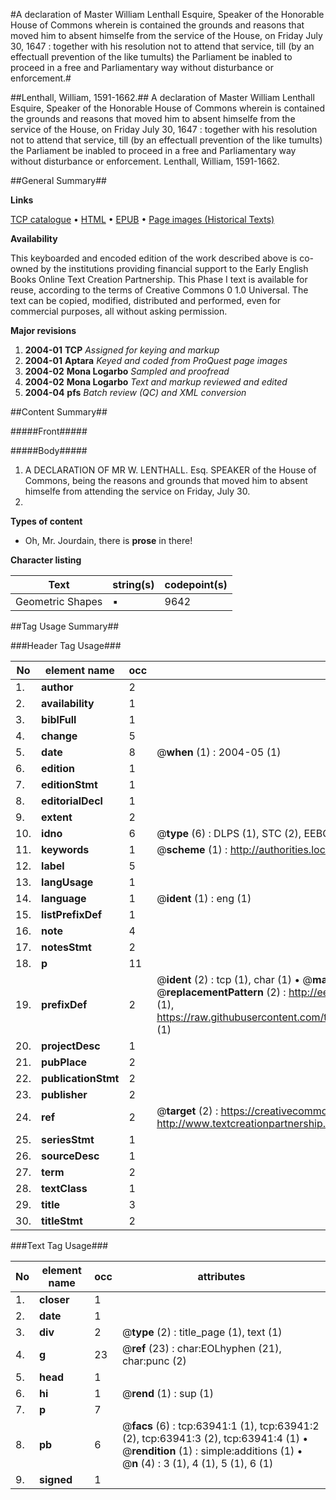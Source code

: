 #A declaration of Master William Lenthall Esquire, Speaker of the Honorable House of Commons wherein is contained the grounds and reasons that moved him to absent himselfe from the service of the House, on Friday July 30, 1647 : together with his resolution not to attend that service, till (by an effectuall prevention of the like tumults) the Parliament be inabled to proceed in a free and Parliamentary way without disturbance or enforcement.#

##Lenthall, William, 1591-1662.##
A declaration of Master William Lenthall Esquire, Speaker of the Honorable House of Commons wherein is contained the grounds and reasons that moved him to absent himselfe from the service of the House, on Friday July 30, 1647 : together with his resolution not to attend that service, till (by an effectuall prevention of the like tumults) the Parliament be inabled to proceed in a free and Parliamentary way without disturbance or enforcement.
Lenthall, William, 1591-1662.

##General Summary##

**Links**

[TCP catalogue](http://www.ota.ox.ac.uk/tcp/)  • 
[HTML](http://tei.it.ox.ac.uk/tcp/Texts-HTML/free/A47/A47686.html)  • 
[EPUB](http://tei.it.ox.ac.uk/tcp/Texts-EPUB/free/A47/A47686.epub) • 
[Page images (Historical Texts)](https://data.historicaltexts.jisc.ac.uk/view?pubId=eebo-12591187e&pageId=eebo-12591187e-63941-1)

**Availability**

This keyboarded and encoded edition of the
	       work described above is co-owned by the institutions
	       providing financial support to the Early English Books
	       Online Text Creation Partnership. This Phase I text is
	       available for reuse, according to the terms of Creative
	       Commons 0 1.0 Universal. The text can be copied,
	       modified, distributed and performed, even for
	       commercial purposes, all without asking permission.

**Major revisions**

1. __2004-01__ __TCP__ *Assigned for keying and markup*
1. __2004-01__ __Aptara__ *Keyed and coded from ProQuest page images*
1. __2004-02__ __Mona Logarbo__ *Sampled and proofread*
1. __2004-02__ __Mona Logarbo__ *Text and markup reviewed and edited*
1. __2004-04__ __pfs__ *Batch review (QC) and XML conversion*

##Content Summary##

#####Front#####

#####Body#####

1. A
DECLARATION
OF
MR W. LENTHALL. Esq.
SPEAKER of the House of Commons, being the reasons
and grounds that moved him to absent
himselfe from attending the service
on Friday, July 30.
1647.

**Types of content**

  * Oh, Mr. Jourdain, there is **prose** in there!

**Character listing**


|Text|string(s)|codepoint(s)|
|---|---|---|
|Geometric Shapes|▪|9642|

##Tag Usage Summary##

###Header Tag Usage###

|No|element name|occ|attributes|
|---|---|---|---|
|1.|__author__|2||
|2.|__availability__|1||
|3.|__biblFull__|1||
|4.|__change__|5||
|5.|__date__|8| @__when__ (1) : 2004-05 (1)|
|6.|__edition__|1||
|7.|__editionStmt__|1||
|8.|__editorialDecl__|1||
|9.|__extent__|2||
|10.|__idno__|6| @__type__ (6) : DLPS (1), STC (2), EEBO-CITATION (1), OCLC (1), VID (1)|
|11.|__keywords__|1| @__scheme__ (1) : http://authorities.loc.gov/ (1)|
|12.|__label__|5||
|13.|__langUsage__|1||
|14.|__language__|1| @__ident__ (1) : eng (1)|
|15.|__listPrefixDef__|1||
|16.|__note__|4||
|17.|__notesStmt__|2||
|18.|__p__|11||
|19.|__prefixDef__|2| @__ident__ (2) : tcp (1), char (1)  •  @__matchPattern__ (2) : ([0-9\-]+):([0-9IVX]+) (1), (.+) (1)  •  @__replacementPattern__ (2) : http://eebo.chadwyck.com/downloadtiff?vid=$1&page=$2 (1), https://raw.githubusercontent.com/textcreationpartnership/Texts/master/tcpchars.xml#$1 (1)|
|20.|__projectDesc__|1||
|21.|__pubPlace__|2||
|22.|__publicationStmt__|2||
|23.|__publisher__|2||
|24.|__ref__|2| @__target__ (2) : https://creativecommons.org/publicdomain/zero/1.0/ (1), http://www.textcreationpartnership.org/docs/. (1)|
|25.|__seriesStmt__|1||
|26.|__sourceDesc__|1||
|27.|__term__|2||
|28.|__textClass__|1||
|29.|__title__|3||
|30.|__titleStmt__|2||


###Text Tag Usage###

|No|element name|occ|attributes|
|---|---|---|---|
|1.|__closer__|1||
|2.|__date__|1||
|3.|__div__|2| @__type__ (2) : title_page (1), text (1)|
|4.|__g__|23| @__ref__ (23) : char:EOLhyphen (21), char:punc (2)|
|5.|__head__|1||
|6.|__hi__|1| @__rend__ (1) : sup (1)|
|7.|__p__|7||
|8.|__pb__|6| @__facs__ (6) : tcp:63941:1 (1), tcp:63941:2 (2), tcp:63941:3 (2), tcp:63941:4 (1)  •  @__rendition__ (1) : simple:additions (1)  •  @__n__ (4) : 3 (1), 4 (1), 5 (1), 6 (1)|
|9.|__signed__|1||
